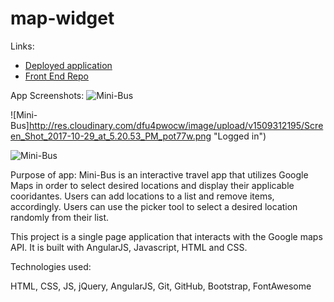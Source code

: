 # map-widget

Links:
* [Deployed application](https://sstone72389.github.io/map-widget/)
* [Front End Repo](https://github.com/sstone72389/map-widget)


App Screenshots: ![Mini-Bus](http://res.cloudinary.com/dfu4pwocw/image/upload/v1509312190/Screen_Shot_2017-10-29_at_5.20.38_PM_v0ev08.png "Main Page")

![Mini-Bus]http://res.cloudinary.com/dfu4pwocw/image/upload/v1509312195/Screen_Shot_2017-10-29_at_5.20.53_PM_pot77w.png "Logged in")

![Mini-Bus](http://res.cloudinary.com/dfu4pwocw/image/upload/v1509312198/Screen_Shot_2017-10-29_at_5.22.03_PM_vrgf4h.png "Content")

Purpose of app: Mini-Bus is an interactive travel app that utilizes Google Maps in order to select desired locations and display their applicable cooridantes. Users can add locations to a list and remove items, accordingly. Users can use the picker tool to select a desired location randomly from their list. 

This project is a single page application that interacts with the Google maps API. It is built with AngularJS, Javascript, HTML and CSS.

Technologies used:

HTML, CSS, JS, jQuery, AngularJS, Git, GitHub, Bootstrap, FontAwesome
